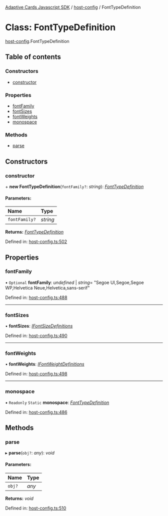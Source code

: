 [Adaptive Cards Javascript SDK](../README.md) / [host-config](../modules/host_config.md) / FontTypeDefinition

# Class: FontTypeDefinition

[host-config](../modules/host_config.md).FontTypeDefinition

## Table of contents

### Constructors

- [constructor](host_config.fonttypedefinition.md#constructor)

### Properties

- [fontFamily](host_config.fonttypedefinition.md#fontfamily)
- [fontSizes](host_config.fonttypedefinition.md#fontsizes)
- [fontWeights](host_config.fonttypedefinition.md#fontweights)
- [monospace](host_config.fonttypedefinition.md#monospace)

### Methods

- [parse](host_config.fonttypedefinition.md#parse)

## Constructors

### constructor

\+ **new FontTypeDefinition**(`fontFamily?`: _string_): [_FontTypeDefinition_](host_config.fonttypedefinition.md)

#### Parameters:

| Name          | Type     |
| :------------ | :------- |
| `fontFamily?` | _string_ |

**Returns:** [_FontTypeDefinition_](host_config.fonttypedefinition.md)

Defined in: [host-config.ts:502](https://github.com/microsoft/AdaptiveCards/blob/0938a1f10/source/nodejs/adaptivecards/src/host-config.ts#L502)

## Properties

### fontFamily

• `Optional` **fontFamily**: _undefined_ \| _string_= "Segoe UI,Segoe,Segoe WP,Helvetica Neue,Helvetica,sans-serif"

Defined in: [host-config.ts:488](https://github.com/microsoft/AdaptiveCards/blob/0938a1f10/source/nodejs/adaptivecards/src/host-config.ts#L488)

---

### fontSizes

• **fontSizes**: [_IFontSizeDefinitions_](../interfaces/host_config.ifontsizedefinitions.md)

Defined in: [host-config.ts:490](https://github.com/microsoft/AdaptiveCards/blob/0938a1f10/source/nodejs/adaptivecards/src/host-config.ts#L490)

---

### fontWeights

• **fontWeights**: [_IFontWeightDefinitions_](../interfaces/host_config.ifontweightdefinitions.md)

Defined in: [host-config.ts:498](https://github.com/microsoft/AdaptiveCards/blob/0938a1f10/source/nodejs/adaptivecards/src/host-config.ts#L498)

---

### monospace

▪ `Readonly` `Static` **monospace**: [_FontTypeDefinition_](host_config.fonttypedefinition.md)

Defined in: [host-config.ts:486](https://github.com/microsoft/AdaptiveCards/blob/0938a1f10/source/nodejs/adaptivecards/src/host-config.ts#L486)

## Methods

### parse

▸ **parse**(`obj?`: _any_): _void_

#### Parameters:

| Name   | Type  |
| :----- | :---- |
| `obj?` | _any_ |

**Returns:** _void_

Defined in: [host-config.ts:510](https://github.com/microsoft/AdaptiveCards/blob/0938a1f10/source/nodejs/adaptivecards/src/host-config.ts#L510)

